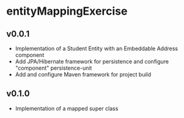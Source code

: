 # entityMappingExercise
## v0.0.1
* Implementation of a Student Entity with an Embeddable Address component
* Add JPA/Hibernate framework for persistence and configure "component" persistence-unit
* Add and configure Maven framework for project build

## v0.1.0
* Implementation of a mapped super class